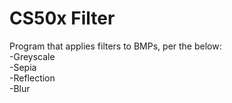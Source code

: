 # CS50x Filter
  
Program that applies filters to BMPs, per the below:  
-Greyscale  
-Sepia  
-Reflection  
-Blur  